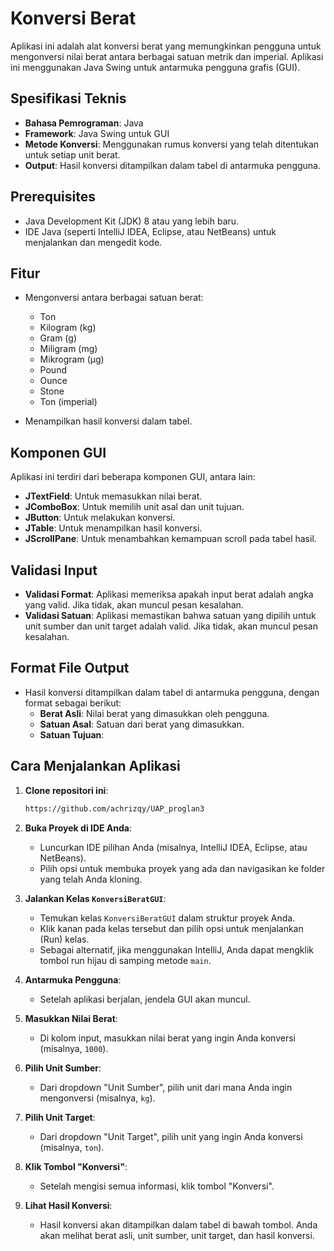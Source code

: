 # Konversi Berat

Aplikasi ini adalah alat konversi berat yang memungkinkan pengguna untuk mengonversi nilai berat antara berbagai satuan metrik dan imperial. Aplikasi ini menggunakan Java Swing untuk antarmuka pengguna grafis (GUI).

## Spesifikasi Teknis

- **Bahasa Pemrograman**: Java
- **Framework**: Java Swing untuk GUI
- **Metode Konversi**: Menggunakan rumus konversi yang telah ditentukan untuk setiap unit berat.
- **Output**: Hasil konversi ditampilkan dalam tabel di antarmuka pengguna.

## Prerequisites

- Java Development Kit (JDK) 8 atau yang lebih baru.
- IDE Java (seperti IntelliJ IDEA, Eclipse, atau NetBeans) untuk menjalankan dan mengedit kode.

## Fitur

- Mengonversi antara berbagai satuan berat:
    - Ton
    - Kilogram (kg)
    - Gram (g)
    - Miligram (mg)
    - Mikrogram (µg)
    - Pound
    - Ounce
    - Stone
    - Ton (imperial)

- Menampilkan hasil konversi dalam tabel.



## Komponen GUI

Aplikasi ini terdiri dari beberapa komponen GUI, antara lain:

- **JTextField**: Untuk memasukkan nilai berat.
- **JComboBox**: Untuk memilih unit asal dan unit tujuan.
- **JButton**: Untuk melakukan konversi.
- **JTable**: Untuk menampilkan hasil konversi.
- **JScrollPane**: Untuk menambahkan kemampuan scroll pada tabel hasil.

## Validasi Input

- **Validasi Format**: Aplikasi memeriksa apakah input berat adalah angka yang valid. Jika tidak, akan muncul pesan kesalahan.
- **Validasi Satuan**: Aplikasi memastikan bahwa satuan yang dipilih untuk unit sumber dan unit target adalah valid. Jika tidak, akan muncul pesan kesalahan.

## Format File Output

- Hasil konversi ditampilkan dalam tabel di antarmuka pengguna, dengan format sebagai berikut:
    - **Berat Asli**: Nilai berat yang dimasukkan oleh pengguna.
    - **Satuan Asal**: Satuan dari berat yang dimasukkan.
    - **Satuan Tujuan**:

## Cara Menjalankan Aplikasi

1. **Clone repositori ini**:
   ```bash
   https://github.com/achrizqy/UAP_proglan3

2. **Buka Proyek di IDE Anda**:
    - Luncurkan IDE pilihan Anda (misalnya, IntelliJ IDEA, Eclipse, atau NetBeans).
    - Pilih opsi untuk membuka proyek yang ada dan navigasikan ke folder yang telah Anda kloning.

3. **Jalankan Kelas `KonversiBeratGUI`**:
    - Temukan kelas `KonversiBeratGUI` dalam struktur proyek Anda.
    - Klik kanan pada kelas tersebut dan pilih opsi untuk menjalankan (Run) kelas.
    - Sebagai alternatif, jika menggunakan IntelliJ, Anda dapat mengklik tombol run hijau di samping metode `main`.

4. **Antarmuka Pengguna**:
    - Setelah aplikasi berjalan, jendela GUI akan muncul.

5. **Masukkan Nilai Berat**:
    - Di kolom input, masukkan nilai berat yang ingin Anda konversi (misalnya, `1000`).

6. **Pilih Unit Sumber**:
    - Dari dropdown "Unit Sumber", pilih unit dari mana Anda ingin mengonversi (misalnya, `kg`).

7. **Pilih Unit Target**:
    - Dari dropdown "Unit Target", pilih unit yang ingin Anda konversi (misalnya, `ton`).

8. **Klik Tombol "Konversi"**:
    - Setelah mengisi semua informasi, klik tombol "Konversi".

9. **Lihat Hasil Konversi**:
    - Hasil konversi akan ditampilkan dalam tabel di bawah tombol. Anda akan melihat berat asli, unit sumber, unit target, dan hasil konversi.
